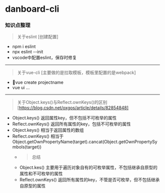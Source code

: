 # danboard-cli

### 知识点整理

> 关于eslint [创建配置]

- npm i eslint
- npx eslint --init
- vscode中配置eslint，保存时修复

---

> 关于vue-cli [主要做的是拉取模板，模板里配置的是webpack]

- vue create projectname
- vue ui ...

---

> 关于Object.keys()与Reflect.ownKeys()的区别 [https://blog.csdn.net/oxgos/article/details/82854848]

- Object.keys() 返回属性key，但不包括不可枚举的属性
- Reflect.ownKeys() 返回所有属性的key，包括不可枚举的属性
- Object.keys() 相当于返回属性的数组
- Reflect.ownKeys() 相当于Object.getOwnPropertyName(target).cancat(Object.getOwnPropertySymbols(target))
  - > 总结
  - Object.kes() 主要用于遍历对象自有的可枚举属性，不包括继承自原型的属性和不可枚举的属性
  - Reflect.ownKeys() 返回所有属性的key，不管是否可枚举，但不包括继承自原型的属性